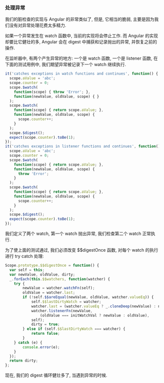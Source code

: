 ### 处理异常

我们的脏检查的实现与 Angular 的非常类似了, 但是, 它相当的脆弱, 主要是因为我们没有对异常处理花费太多精力.

如果一个异常发生在 watch 函数中, 当前的实现将会停止工作. 而 Angular 的实现却要比它健壮的多, Angular 会在 digest 中捕获和记录抛出的异常, 并恢复之前的操作.

在监听器中, 有两个产生异常的地方: 一个是 watch 函数, 一个是 listener 函数, 在下面的测试用例中, 我们期望异常被记录下一个 watch 继续执行.

```js
it('catches exceptions in watch functions and continues', function() {
  scope.aValue = 'abc';
  scope.counter = 0;
  scope.$watch(
    function(scope) { throw 'Error'; },
    function(newValue, oldValue, scope) { }
  );
  scope.$watch(
    function(scope) { return scope.aValue; },
    function(newValue, oldValue, scope) {
      scope.counter++;
    }
  );
  scope.$digest();
  expect(scope.counter).toBe(1);
});
it('catches exceptions in listener functions and continues', function() {
  scope.aValue = 'abc';
  scope.counter = 0;
  scope.$watch(
    function(scope) { return scope.aValue; },
    function(newValue, oldValue, scope) {
      throw 'Error';
    }
  );
  scope.$watch(
    function(scope) { return scope.aValue; },
    function(newValue, oldValue, scope) {
      scope.counter++;
    }
  );
  scope.$digest();
  expect(scope.counter).toBe(1);
});
```

我们定义了两个 watch, 第一个 watch 抛出异常, 我们检查第二个 watch 正常执行.

为了使上面的测试通过, 我们必须改变 $$digestOnce 函数, 对每个 watch 的执行进行 try catch 处理:

```js
Scope.prototype.$$digestOnce = function() {
  var self = this;
  var newValue, oldValue, dirty;
  _.forEach(this.$$watchers, function(watcher) {
    try {
        newValue = watcher.watchFn(self);
        oldValue = watcher.last;
        if (!self.$$areEqual(newValue, oldValue, watcher.valueEq)) {
            self.$$lastDirtyWatch = watcher;
            watcher.last = (watcher.valueEq ? _.cloneDeep(newValue) : newValue);
            watcher.listenerFn(newValue,
                (oldValue === initWatchVal ? newValue : oldValue),
            self);
            dirty = true;
        } else if (self.$$lastDirtyWatch === watcher) {
            return false;
        }
    } catch (e) {
        console.error(e);
    }
  });
  return dirty;
};
```
现在, 我们的 digest 循环健壮多了, 当遇到异常的时候.
